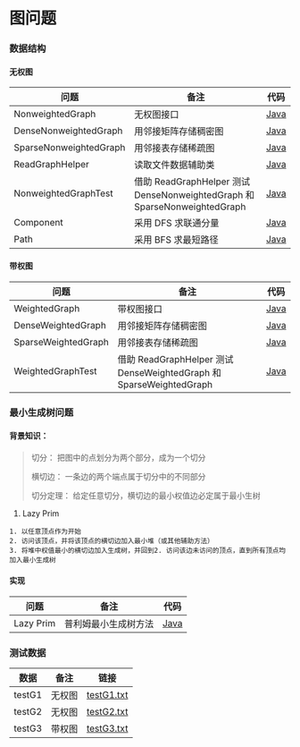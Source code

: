# 图问题

### 数据结构

#### 无权图
| 问题 | 备注 | 代码 |
|---|---|---|
| NonweightedGraph | 无权图接口 | [Java](https://github.com/patricklin2018/DataStructures-Algorithmns/blob/master/graph/src/NonweightedGraph.java) |
| DenseNonweightedGraph | 用邻接矩阵存储稠密图 | [Java](https://github.com/patricklin2018/DataStructures-Algorithmns/blob/master/graph/src/DenseNonweightedGraph.java) |
| SparseNonweightedGraph | 用邻接表存储稀疏图 | [Java](https://github.com/patricklin2018/DataStructures-Algorithmns/blob/master/graph/src/SparseNonweightedGraph.java) |
| ReadGraphHelper | 读取文件数据辅助类 | [Java](https://github.com/patricklin2018/DataStructures-Algorithmns/blob/master/graph/src/ReadGraphHelper.java) |
| NonweightedGraphTest | 借助 ReadGraphHelper 测试 DenseNonweightedGraph 和 SparseNonweightedGraph | [Java](https://github.com/patricklin2018/DataStructures-Algorithmns/blob/master/graph/src/NonweightedGraphTest.java) |
| Component | 采用 DFS 求联通分量 | [Java](https://github.com/patricklin2018/DataStructures-Algorithmns/blob/master/graph/src/Component.java) |
| Path | 采用 BFS 求最短路径 | [Java](https://github.com/patricklin2018/DataStructures-Algorithmns/blob/master/graph/src/Path.java) |

#### 带权图
| 问题 | 备注 | 代码 |
|---|---|---|
| WeightedGraph | 带权图接口 | [Java](https://github.com/patricklin2018/DataStructures-Algorithmns/blob/master/graph/src/WeightedGraph.java) |
| DenseWeightedGraph | 用邻接矩阵存储稠密图 | [Java](https://github.com/patricklin2018/DataStructures-Algorithmns/blob/master/graph/src/DenseWeightedGraph.java) |
| SparseWeightedGraph | 用邻接表存储稀疏图 | [Java](https://github.com/patricklin2018/DataStructures-Algorithmns/blob/master/graph/src/SparseWeightedGraph.java) ||
| WeightedGraphTest | 借助 ReadGraphHelper 测试 DenseWeightedGraph 和 SparseWeightedGraph | [Java](https://github.com/patricklin2018/DataStructures-Algorithmns/blob/master/graph/src/WeightedGraphTest.java) |

### 最小生成树问题

#### 背景知识：
> 切分： 把图中的点划分为两个部分，成为一个切分
>
> 横切边： 一条边的两个端点属于切分中的不同部分
> 
> 切分定理： 给定任意切分，横切边的最小权值边必定属于最小生树

1. Lazy Prim
```
1. 以任意顶点作为开始
2. 访问该顶点，并将该顶点的横切边加入最小堆（或其他辅助方法）
3. 将堆中权值最小的横切边加入生成树，并回到2. 访问该边未访问的顶点，直到所有顶点均加入最小生成树
```

#### 实现
| 问题 | 备注 | 代码 |
|---|---|---|
| Lazy Prim| 普利姆最小生成树方法 | [Java](https://github.com/patricklin2018/DataStructures-Algorithmns/blob/master/graph/src/LazyPrimMST.java) |


### 测试数据

| 数据 | 备注 | 链接 |
|---|---|---|
| testG1 | 无权图 | [testG1.txt](https://github.com/patricklin2018/DataStructures-Algorithmns/blob/master/graph/src/testG1.txt) |
| testG2 | 无权图 | [testG2.txt](https://github.com/patricklin2018/DataStructures-Algorithmns/blob/master/graph/src/testG2.txt) ||
| testG3 | 带权图 | [testG3.txt](https://github.com/patricklin2018/DataStructures-Algorithmns/blob/master/graph/src/testG3.txt) |

